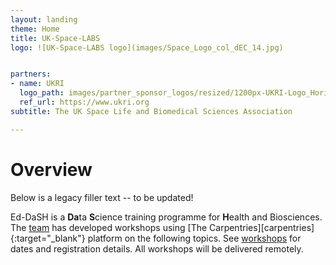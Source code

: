 ```yaml
---
layout: landing
theme: Home
title: UK-Space-LABS
logo: ![UK-Space-LABS logo](images/Space_Logo_col_dEC_14.jpg)


partners:
- name: UKRI
  logo_path: images/partner_sponsor_logos/resized/1200px-UKRI-Logo_Horiz-RGB_xs.jpeg
  ref_url: https://www.ukri.org
subtitle: The UK Space Life and Biomedical Sciences Association

---
```



# Overview

Below is a legacy filler text -- to be updated!

Ed-DaSH is a **Da**ta **S**cience training programme for **H**ealth and Biosciences. The [team](ed_dash_team.html) has developed workshops using [The Carpentries][carpentries]{:target="_blank"} platform on the following topics. See [workshops](workshops.html) for dates and registration details. All workshops will be delivered remotely.



